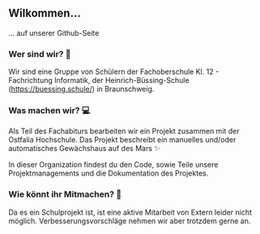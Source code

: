 ## Wilkommen...
... auf unserer Github-Seite

### Wer sind wir? 👥
Wir sind eine Gruppe von Schülern der Fachoberschule Kl. 12 - Fachrichtung Informatik, der Heinrich-Büssing-Schule (https://buessing.schule/) in Braunschweig.

### Was machen wir? 💻
Als Teil des Fachabiturs bearbeiten wir ein Projekt zusammen mit der Ostfalia Hochschule.
Das Projekt beschreibt ein manuelles und/oder automatisches Gewächshaus auf des Mars ✨

In dieser Organization findest du den Code, sowie Teile unsere Projektmanagements und die Dokumentation des Projektes.

### Wie könnt ihr Mitmachen? 🤝
Da es ein Schulprojekt ist, ist eine aktive Mitarbeit von Extern leider nicht möglich.
Verbesserungsvorschläge nehmen wir aber trotzdem gerne an.

<!--

**Here are some ideas to get you started:**

🙋‍♀️ A short introduction - what is your organization all about?
🌈 Contribution guidelines - how can the community get involved?
👩‍💻 Useful resources - where can the community find your docs? Is there anything else the community should know?
🍿 Fun facts - what does your team eat for breakfast?
🧙 Remember, you can do mighty things with the power of [Markdown](https://docs.github.com/github/writing-on-github/getting-started-with-writing-and-formatting-on-github/basic-writing-and-formatting-syntax)
-->
